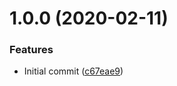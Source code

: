 # 1.0.0 (2020-02-11)


### Features

* Initial commit ([c67eae9](https://github.com/mongodb-ansible-roles/ansible-role-nodejs/commit/c67eae97b73360170ffe123b8e31d2bb17e2c6bb))

